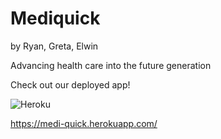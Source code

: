 # Mediquick
by Ryan, Greta, Elwin

Advancing health care into the future generation

Check out our deployed app!

![Heroku](https://pyheroku-badge.herokuapp.com/?app=medi-quick&style=flat)

https://medi-quick.herokuapp.com/
